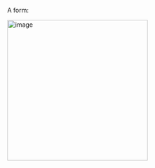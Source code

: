 A form:

<img width="320" alt="image" src="https://user-images.githubusercontent.com/75625953/147281375-1e1a144d-81b5-4004-92b6-679a0a73d758.png">


